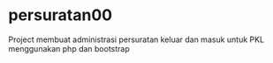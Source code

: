 # persuratan00
Project membuat administrasi persuratan keluar dan masuk untuk PKL menggunakan php dan bootstrap

